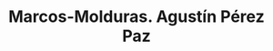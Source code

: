 ---
title: "Marcos-Molduras. Agustín Pérez Paz"
url: /salamanca/marcos-molduras-agustin-perez-paz/
shop: Rahmen
---